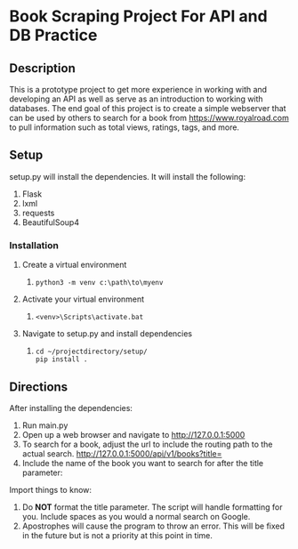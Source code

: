 # Book Scraping Project For API and DB Practice

## Description

This is a prototype project to get more experience in working with and developing
an API as well as serve as an introduction to working with databases. The end goal
of this project is to create a simple webserver that can be used by others to search 
for a book from https://www.royalroad.com to pull information such as total views, 
ratings, tags, and more.

## Setup

setup.py will install the dependencies. It will install the following:
1. Flask
2. lxml
3. requests
4. BeautifulSoup4

### Installation

1. Create a virtual environment 
   1. ```commandline
      python3 -m venv c:\path\to\myenv
      ```
      
2. Activate your virtual environment
   1. ```text
      <venv>\Scripts\activate.bat 
      ```

3. Navigate to setup.py and install dependencies
   1. ```commandline
      cd ~/projectdirectory/setup/
      pip install .
      ```

## Directions

After installing the dependencies:
1. Run main.py
2. Open up a web browser and navigate to http://127.0.0.1:5000 
3. To search for a book, adjust the url to include the routing path to the actual
search. http://127.0.0.1:5000/api/v1/books?title=
4. Include the name of the book you want to search for after the title parameter:


Import things to know:
1. Do **NOT** format the title parameter. The script will handle formatting for you.
Include spaces as you would a normal search on Google.
2. Apostrophes will cause the program to throw an error. This will be fixed in the
future but is not a priority at this point in time.

